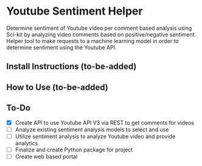 # Youtube Sentiment Helper
Determine sentiment of Youtube video per comment based analysis using Sci-kit by analyzing video comments based on positive/negative sentiment. 
Helper tool to make requests to a machine learning model in order to determine sentiment using the Youtube API.

## Install Instructions (to-be-added)

## How to Use (to-be-added)

## To-Do
- [X] Create API to use Youtube API V3 via REST to get comments for videos
- [ ] Analyze existing sentiment analysis models to select and use
- [ ] Utilize sentiment analysis to analyze Youtube video and provide analytics
- [ ] Finalize and create Python package for project 
- [ ] Create web based portal
